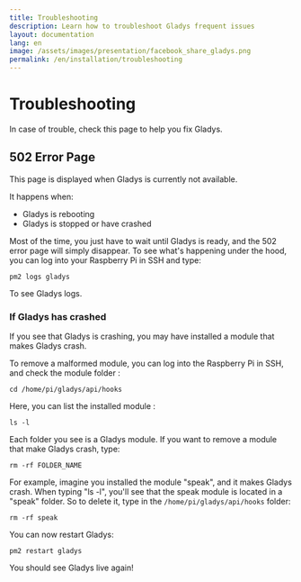 ```yaml
---
title: Troubleshooting
description: Learn how to troubleshoot Gladys frequent issues
layout: documentation
lang: en
image: /assets/images/presentation/facebook_share_gladys.png
permalink: /en/installation/troubleshooting
---
```


# Troubleshooting

In case of trouble, check this page to help you fix Gladys.

## 502 Error Page

This page is displayed when Gladys is currently not available. 

It happens when: 
- Gladys is rebooting 
- Gladys is stopped or have crashed

Most of the time, you just have to wait until Gladys is ready, and the 502 error page will simply disappear. To see what's happening under the hood, you can log into your Raspberry Pi in SSH and type:

```
pm2 logs gladys
```

To see Gladys logs.

### If Gladys has crashed

If you see that Gladys is crashing, you may have installed a module that makes Gladys crash.

To remove a malformed module, you can log into the Raspberry Pi in SSH, and check the module folder : 

```
cd /home/pi/gladys/api/hooks
```

Here, you can list the installed module :

```
ls -l
```

Each folder you see is a Gladys module. If you want to remove a module that make Gladys crash, type: 

```
rm -rf FOLDER_NAME
```

For example, imagine you installed the module "speak", and it makes Gladys crash. When typing "ls -l", you'll see that the speak module is located in a "speak" folder. So to delete it, type in the `/home/pi/gladys/api/hooks` folder: 

```
rm -rf speak
```

You can now restart Gladys:

```
pm2 restart gladys
```

You should see Gladys live again!
